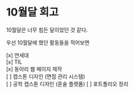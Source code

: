# 10월달 회고

10월달은 너무 힘든 달이었던 것 같다.

우선 10월달에 했던 활동들을 적어보면

[x] 연세대  
[x] TIL  
[x] 동아리 웹 페이지 제작  
[ ] 캡스톤 디자인 (면접 관리 시스템)  
[ ] 공학 캡스톤 디자인 (혼술 플랫폼)
[ ] 포트폴리오 정리
